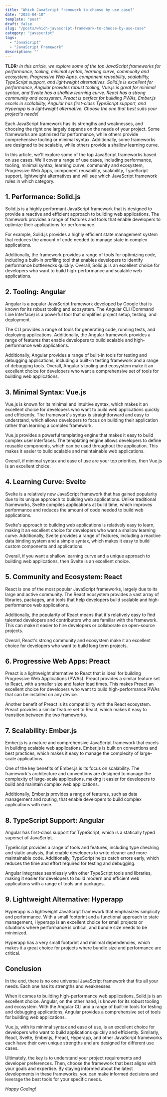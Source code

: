 ```yaml
---
title: "Which JavaScript framework to choose by use case?"
date: "2023-04-18"
template: "post"
draft: false
slug: "/posts/which-javascript-framework-to-choose-by-use-case"
category: "javascript"
tags:
  - "JavaScript"
  - "JavaScript Framework"
description: ""
---
```


**TLDR:** _In this article, we explore some of the top JavaScript frameworks for performance, tooling, minimal syntax, learning curve, community and ecosystem, Progressive Web Apps, component reusability, scalability, TypeScript support, and lightweight alternatives. Solid.js is excellent for performance, Angular provides robust tooling, Vue.js is great for minimal syntax, and Svelte has a shallow learning curve. React has a strong community and ecosystem, Preact is perfect for building PWAs, Ember.js excels in scalability, Angular has first-class TypeScript support, and Hyperapp is a lightweight alternative. Choose the one that best suits your project's needs!_

Each JavaScript framework has its strengths and weaknesses, and choosing the right one largely depends on the needs of your project. Some frameworks are optimized for performance, while others provide comprehensive tooling or minimal syntax. Additionally, some frameworks are designed to be scalable, while others provide a shallow learning curve.

In this article, we'll explore some of the top JavaScript frameworks based on use cases. We'll cover a range of use cases, including performance, tooling, minimal syntax, learning curve, community and ecosystem, Progressive Web Apps, component reusability, scalability, TypeScript support, lightweight alternatives and will see which JavaScript framework rules in which category.

## 1. Performance: Solid.js

Solid.js is a highly performant JavaScript framework that is designed to provide a reactive and efficient approach to building web applications. The framework provides a range of features and tools that enable developers to optimize their applications for performance.

For example, Solid.js provides a highly efficient state management system that reduces the amount of code needed to manage state in complex applications.

Additionally, the framework provides a range of tools for optimizing code, including a built-in profiling tool that enables developers to identify performance bottlenecks quickly. Overall, Solid.js is an excellent choice for developers who want to build high-performance and scalable web applications.

## 2. Tooling: Angular

Angular is a popular JavaScript framework developed by Google that is known for its robust tooling and ecosystem. The Angular CLI (Command Line Interface) is a powerful tool that simplifies project setup, testing, and deployment.

The CLI provides a range of tools for generating code, running tests, and deploying applications. Additionally, the Angular framework provides a range of features that enable developers to build scalable and high-performance web applications.

Additionally, Angular provides a range of built-in tools for testing and debugging applications, including a built-in testing framework and a range of debugging tools. Overall, Angular's tooling and ecosystem make it an excellent choice for developers who want a comprehensive set of tools for building web applications.

## 3. Minimal Syntax: Vue.js

Vue.js is known for its minimal and intuitive syntax, which makes it an excellent choice for developers who want to build web applications quickly and efficiently. The framework's syntax is straightforward and easy to understand, which allows developers to focus on building their application rather than learning a complex framework.

Vue.js provides a powerful templating engine that makes it easy to build complex user interfaces. The templating engine allows developers to define reusable components, which can be used throughout the application. This makes it easier to build scalable and maintainable web applications.

Overall, if minimal syntax and ease of use are your top priorities, then Vue.js is an excellent choice.

## 4. Learning Curve: Svelte

Svelte is a relatively new JavaScript framework that has gained popularity due to its unique approach to building web applications. Unlike traditional frameworks, Svelte compiles applications at build time, which improves performance and reduces the amount of code needed to build web applications.

Svelte's approach to building web applications is relatively easy to learn, making it an excellent choice for developers who want a shallow learning curve. Additionally, Svelte provides a range of features, including a reactive data binding system and a simple syntax, which makes it easy to build custom components and applications.

Overall, if you want a shallow learning curve and a unique approach to building web applications, then Svelte is an excellent choice.

## 5. Community and Ecosystem: React

React is one of the most popular JavaScript frameworks, largely due to its large and active community. The React ecosystem provides a vast array of libraries, packages, and tools that help developers build scalable and high-performance web applications.

Additionally, the popularity of React means that it's relatively easy to find talented developers and contributors who are familiar with the framework. This can make it easier to hire developers or collaborate on open-source projects.

Overall, React's strong community and ecosystem make it an excellent choice for developers who want to build long term projects.

## 6. Progressive Web Apps: Preact

Preact is a lightweight alternative to React that is ideal for building Progressive Web Applications (PWAs). Preact provides a similar feature set to React, with a smaller size and faster load times. This makes Preact an excellent choice for developers who want to build high-performance PWAs that can be installed on any device.

Another benefit of Preact is its compatibility with the React ecosystem. Preact provides a similar feature set to React, which makes it easy to transition between the two frameworks.

## 7. Scalability: Ember.js

Ember.js is a mature and comprehensive JavaScript framework that excels in building scalable web applications. Ember.js is built on conventions and best practices, which makes it easy to manage the complexity of large-scale applications.

One of the key benefits of Ember.js is its focus on scalability. The framework's architecture and conventions are designed to manage the complexity of large-scale applications, making it easier for developers to build and maintain complex web applications.

Additionally, Ember.js provides a range of features, such as data management and routing, that enable developers to build complex applications with ease.

## 8. TypeScript Support: Angular

Angular has first-class support for TypeScript, which is a statically typed superset of JavaScript.

TypeScript provides a range of tools and features, including type checking and static analysis, that enable developers to write cleaner and more maintainable code. Additionally, TypeScript helps catch errors early, which reduces the time and effort required for testing and debugging.

Angular integrates seamlessly with other TypeScript tools and libraries, making it easier for developers to build modern and efficient web applications with a range of tools and packages.

## 9. Lightweight Alternative: Hyperapp

Hyperapp is a lightweight JavaScript framework that emphasizes simplicity and performance. With a small footprint and a functional approach to state management, Hyperapp is an excellent choice for small projects or situations where performance is critical, and bundle size needs to be minimized.

Hyperapp has a very small footprint and minimal dependencies, which makes it a great choice for projects where bundle size and performance are critical.

## Conclusion

In the end, there is no one universal JavaScript framework that fits all your needs. Each one has its strengths and weaknesses.

When it comes to building high-performance web applications, Solid.js is an excellent choice. Angular, on the other hand, is known for its robust tooling and ecosystem. With the Angular CLI and a range of built-in tools for testing and debugging applications, Angular provides a comprehensive set of tools for building web applications.

Vue.js, with its minimal syntax and ease of use, is an excellent choice for developers who want to build applications quickly and efficiently. Similarly, React, Svelte, Ember.js, Preact, Hyperapp, and other JavaScript frameworks each have their own unique strengths and are designed for different use cases.

Ultimately, the key is to understand your project requirements and developer preferences. Then, choose the framework that best aligns with your goals and expertise. By staying informed about the latest developments in these frameworks, you can make informed decisions and leverage the best tools for your specific needs.

_Happy Coding!_
